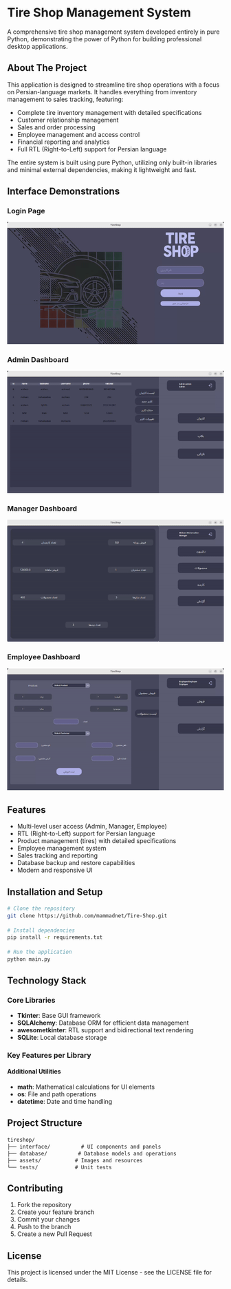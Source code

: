 # Tire Shop Management System

A comprehensive tire shop management system developed entirely in pure Python, demonstrating the power of Python for building professional desktop applications.
## About The Project

This application is designed to streamline tire shop operations with a focus on Persian-language markets. It handles everything from inventory management to sales tracking, featuring:

- Complete tire inventory management with detailed specifications
- Customer relationship management
- Sales and order processing
- Employee management and access control
- Financial reporting and analytics
- Full RTL (Right-to-Left) support for Persian language

The entire system is built using pure Python, utilizing only built-in libraries and minimal external dependencies, making it lightweight and fast.

## Interface Demonstrations

### Login Page
![Login Page](./login_page.gif)

### Admin Dashboard
![Admin Dashboard](./admin_page.gif)

### Manager Dashboard
![Manager Dashboard](./manager_page.gif)

### Employee Dashboard
![Employee Dashboard](./employee_page.gif)

## Features

- Multi-level user access (Admin, Manager, Employee)
- RTL (Right-to-Left) support for Persian language
- Product management (tires) with detailed specifications
- Employee management system
- Sales tracking and reporting
- Database backup and restore capabilities
- Modern and responsive UI

## Installation and Setup

```bash
# Clone the repository
git clone https://github.com/mammadnet/Tire-Shop.git

# Install dependencies
pip install -r requirements.txt

# Run the application
python main.py
```

## Technology Stack

### Core Libraries

- **Tkinter**: Base GUI framework
- **SQLAlchemy**: Database ORM for efficient data management
- **awesometkinter**: RTL support and bidirectional text rendering
- **SQLite**: Local database storage

### Key Features per Library


#### Additional Utilities
- **math**: Mathematical calculations for UI elements
- **os**: File and path operations
- **datetime**: Date and time handling

## Project Structure

```
tireshop/
├── interface/          # UI components and panels
├── database/          # Database models and operations
├── assets/           # Images and resources
└── tests/            # Unit tests
```

## Contributing

1. Fork the repository
2. Create your feature branch
3. Commit your changes
4. Push to the branch
5. Create a new Pull Request

## License

This project is licensed under the MIT License - see the LICENSE file for details.




